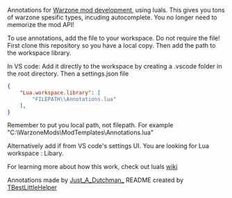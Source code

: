 Annotations for [Warzone mod development](https://www.warzone.com/wiki/Mod_Developers_Guide), using luals.
This gives you tons of warzone spesific types, incuding autocomplete. You no longer need to memorize the mod API!

To use annotations, add the file to your workspace. Do not require the file!
First clone this repository so you have a local copy. Then add the path to the workspace library.

In VS code:
Add it directly to the workspace by creating a .vscode folder in the root directory. Then a settings.json file

```json
{
	"Lua.workspace.library": [
		"FILEPATH\\Annotations.lua"
	],
}
```
Remember to put you local path, not filepath. For example "C:\\WarzoneMods\\ModTemplates\\Annotations.lua"

Alternatively add if from VS code's settings UI. You are looking for Lua workspace : Libary.

For learning more about how this work, check out luals [wiki](https://luals.github.io/wiki/annotations/)

Annotations made by [Just_A_Dutchman_]()
README created by [TBestLittleHelper]()
